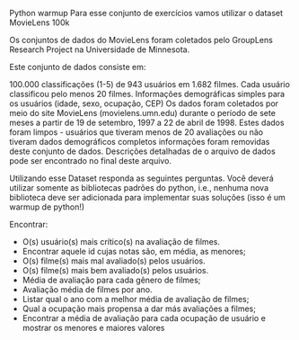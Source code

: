 Python warmup
Para esse conjunto de exercícios vamos utilizar o dataset MovieLens 100k

Os conjuntos de dados do MovieLens foram coletados pelo GroupLens Research Project na Universidade de Minnesota.

Este conjunto de dados consiste em:

100.000 classificações (1-5) de 943 usuários em 1.682 filmes.
Cada usuário classificou pelo menos 20 filmes.
Informações demográficas simples para os usuários (idade, sexo, ocupação, CEP)
Os dados foram coletados por meio do site MovieLens (movielens.umn.edu) durante o período de sete meses a partir de 19 de setembro, 1997 a 22 de abril de 1998. Estes dados foram limpos - usuários que tiveram menos de 20 avaliações ou não tiveram dados demográficos completos informações foram removidas deste conjunto de dados. Descrições detalhadas de o arquivo de dados pode ser encontrado no final deste arquivo.

Utilizando esse Dataset responda as seguintes perguntas. Você deverá utilizar somente as bibliotecas padrões do python, i.e., nenhuma nova biblioteca deve ser adicionada para implementar suas soluções (isso é um warmup de python!)

Encontrar:
- O(s) usuário(s) mais crítico(s) na avaliação de filmes.
- Encontrar aquele id cujas notas são, em média, as menores;
- O(s) filme(s) mais mal avaliado(s) pelos usuários.
- O(s) filme(s) mais bem avaliado(s) pelos usuários.
- Média de avaliação para cada gênero de filmes;
- Avaliação média de filmes por ano.
- Listar qual o ano com a melhor média de avaliação de filmes;
- Qual a ocupação mais propensa a dar más avaliações a filmes;
- Encontrar a média de avaliação para cada ocupação de usuário e mostrar os menores e maiores valores
